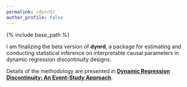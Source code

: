 ```yaml
---
permalink: /dynrd/
author_profile: false
---
```


{% include base_path %}

I am finalizing the beta version of **dynrd**, a package for estimating and conducting statistical inference on interpretable causal parameters in dynamic regression discontinuity designs.

Details of the methodology are presented in [**Dynamic Regression Discontinuity: An Event-Study Approach**](/files/DynDisc.pdf).
